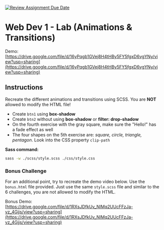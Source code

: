 [![Review Assignment Due Date](https://classroom.github.com/assets/deadline-readme-button-22041afd0340ce965d47ae6ef1cefeee28c7c493a6346c4f15d667ab976d596c.svg)](https://classroom.github.com/a/TDX8IC5v)
# Web Dev 1 - Lab (Animations & Transitions)

Demo: [https://drive.google.com/file/d/16yPqgb1GVej8H4tHBy5FY5fgxD6vgYNy/view?usp=sharing](https://drive.google.com/file/d/16yPqgb1GVej8H4tHBy5FY5fgxD6vgYNy/view?usp=sharing)

## Instructions

Recreate the different animations and transitions using SCSS. You are **NOT** allowed to modify the HTML file!

- Create `btn1` using **box-shadow**
- Create `btn2` without using **box-shadow** or **filter: drop-shadow**
- On the fourth exercise with the gray square, make sure the "Hello!" has a fade effect as well
- The four shapes on the 5th exercise are: *square, circle, triangle, pentagon*. Look into the CSS property `clip-path`

**Sass command:**

```bash
sass -w ./scss/style.scss ./css/style.css
```

### Bonus Challenge

For an additional point, try to recreate the demo video below. Use the `bonus.html` file provided. Just use the same `style.scss` file and similar to the 6 challenges, you are not allowed to modify the HTML.

Bonus Demo: [https://drive.google.com/file/d/1RXsJDfkUv_NIMq2UUcFFzJa-vz_4Gjjs/view?usp=sharing](https://drive.google.com/file/d/1RXsJDfkUv_NIMq2UUcFFzJa-vz_4Gjjs/view?usp=sharing)
